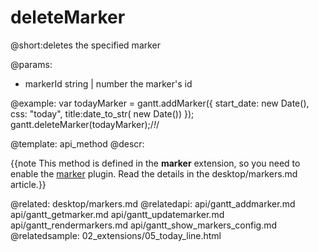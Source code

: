 deleteMarker
=============

@short:deletes the specified marker

@params:
- markerId	string | number	the marker's id


@example:
var todayMarker = gantt.addMarker({
	start_date: new Date(),
    css: "today",
    title:date_to_str( new Date())
});
gantt.deleteMarker(todayMarker);/*!*/


@template:	api_method
@descr:

{{note This method is defined in the **marker** extension, so you need to enable the [marker](desktop/extensions_list.md#verticalmarker) plugin. Read the details in the desktop/markers.md article.}}



@related:
	desktop/markers.md
@relatedapi:
	api/gantt_addmarker.md
	api/gantt_getmarker.md
	api/gantt_updatemarker.md
	api/gantt_rendermarkers.md
    api/gantt_show_markers_config.md
@relatedsample:
	02_extensions/05_today_line.html
